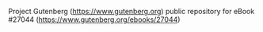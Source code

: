 Project Gutenberg (https://www.gutenberg.org) public repository for eBook #27044 (https://www.gutenberg.org/ebooks/27044)
